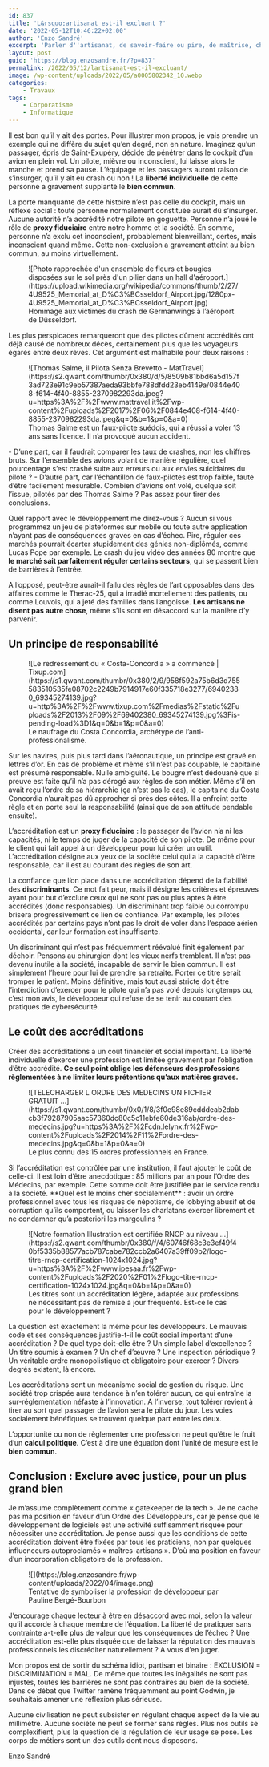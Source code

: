 ```yaml
---
id: 837
title: 'L&rsquo;artisanat est-il excluant ?'
date: '2022-05-12T10:46:22+02:00'
author: 'Enzo Sandré'
excerpt: 'Parler d''artisanat, de savoir-faire ou pire, de maîtrise, choque certains. Les artisans du logiciel seraient les "gatekeepers de la tech" comme j''ai pu le lire récemment. Ceux qui le pensent ont parfaitement raison, mais prennent l''antipathie et le manque de bienveillance de certains gardiens pour une injustice structurelle ou pire, une discrimination intolérable liée à l''existence de la porte.'
layout: post
guid: 'https://blog.enzosandre.fr/?p=837'
permalink: /2022/05/12/lartisanat-est-il-excluant/
image: /wp-content/uploads/2022/05/a0005802342_10.webp
categories:
    - Travaux
tags:
    - Corporatisme
    - Informatique
---
```


Il est bon qu’il y ait des portes. Pour illustrer mon propos, je vais prendre un exemple qui ne diffère du sujet qu’en degré, non en nature. Imaginez qu’un passager, épris de Saint-Exupéry, décide de pénétrer dans le cockpit d’un avion en plein vol. Un pilote, mièvre ou inconscient, lui laisse alors le manche et prend sa pause. L’équipage et les passagers auront raison de s’insurger, qu’il y ait eu crash ou non ! La **liberté individuelle** de cette personne a gravement supplanté le **bien commun**.

La porte manquante de cette histoire n’est pas celle du cockpit, mais un réflexe social : toute personne normalement constituée aurait dû s’insurger. Aucune autorité n’a accrédité notre pilote en goguette. Personne n’a joué le rôle de **proxy fiduciaire** entre notre homme et la société. En somme, personne n’a exclu cet inconscient, probablement bienveillant, certes, mais inconscient quand même. Cette non-exclusion a gravement atteint au bien commun, au moins virtuellement.

<div class="wp-block-image"><figure class="aligncenter is-resized">![Photo rapprochée d'un ensemble de fleurs et bougies disposées sur le sol près d'un pilier dans un hall d'aéroport.](https://upload.wikimedia.org/wikipedia/commons/thumb/2/27/4U9525_Memorial_at_D%C3%BCsseldorf_Airport.jpg/1280px-4U9525_Memorial_at_D%C3%BCsseldorf_Airport.jpg)<figcaption>Hommage aux victimes du crash de Germanwings à l’aéroport de Düsseldorf.</figcaption></figure></div>Les plus perspicaces remarqueront que des pilotes dûment accrédités ont déjà causé de nombreux décès, certainement plus que les voyageurs égarés entre deux rêves. Cet argument est malhabile pour deux raisons :

<div class="wp-block-image"><figure class="alignleft is-resized">![Thomas Salme, il Pilota Senza Brevetto - MatTravel](https://s2.qwant.com/thumbr/0x380/d/5/8509b81bbd6a5d157f3ad723e91c9eb57387aeda93bbfe788dfdd23eb4149a/0844e408-f614-4f40-8855-2370982293da.jpeg?u=https%3A%2F%2Fwww.mattravel.it%2Fwp-content%2Fuploads%2F2017%2F06%2F0844e408-f614-4f40-8855-2370982293da.jpeg&q=0&b=1&p=0&a=0)<figcaption>Thomas Salme est un faux-pilote suédois, qui a réussi a voler 13 ans sans licence. Il n’a provoqué aucun accident.</figcaption></figure></div>- D’une part, car il faudrait comparer les taux de crashes, non les chiffres bruts. Sur l’ensemble des avions volant de manière régulière, quel pourcentage s’est crashé suite aux erreurs ou aux envies suicidaires du pilote ?
- D’autre part, car l’échantillon de faux-pilotes est trop faible, faute d’être facilement mesurable. Combien d’avions ont volé, quelque soit l’issue, pilotés par des Thomas Salme ? Pas assez pour tirer des conclusions.

Quel rapport avec le développement me direz-vous ? Aucun si vous programmez un jeu de plateformes sur mobile ou toute autre application n’ayant pas de conséquences graves en cas d’échec. Pire, réguler ces marchés pourrait écarter stupidement des génies non-diplômés, comme Lucas Pope par exemple. Le crash du jeu vidéo des années 80 montre que **le marché sait parfaitement réguler certains secteurs**, qui se passent bien de barrières à l’entrée.

A l’opposé, peut-être aurait-il fallu des règles de l’art opposables dans des affaires comme le Therac-25, qui a irradié mortellement des patients, ou comme Louvois, qui a jeté des familles dans l’angoisse. **Les artisans ne disent pas autre chose**, même s’ils sont en désaccord sur la manière d’y parvenir.

## Un principe de responsabilité

<div class="wp-block-image"><figure class="alignleft is-resized">![Le redressement du « Costa-Concordia » a commencé | Tixup.com](https://s1.qwant.com/thumbr/0x380/2/9/958f592a75b6d3d755583510535fe08702c2249b7914917e60f335718e3277/69402380_69345274139.jpg?u=http%3A%2F%2Fwww.tixup.com%2Fmedias%2Fstatic%2Fuploads%2F2013%2F09%2F69402380_69345274139.jpg%3Fis-pending-load%3D1&q=0&b=1&p=0&a=0)<figcaption>Le naufrage du Costa Concordia, archétype de l’anti-professionalisme.</figcaption></figure></div>Sur les navires, puis plus tard dans l’aéronautique, un principe est gravé en lettres d’or. En cas de problème et même s’il n’est pas coupable, le capitaine est présumé responsable. Nulle ambiguïté. Le bougre n’est dédouané que si preuve est faite qu’il n’a pas dérogé aux règles de son métier. Même s’il en avait reçu l’ordre de sa hiérarchie (ça n’est pas le cas), le capitaine du Costa Concordia n’aurait pas dû approcher si près des côtes. Il a enfreint cette règle et en porte seul la responsabilité (ainsi que de son attitude pendable ensuite).

L’accréditation est un **proxy fiduciaire** : le passager de l’avion n’a ni les capacités, ni le temps de juger de la capacité de son pilote. De même pour le client qui fait appel à un développeur pour lui créer un outil. L’accréditation désigne aux yeux de la société celui qui a la capacité d’être responsable, car il est au courant des règles de son art.

La confiance que l’on place dans une accréditation dépend de la fiabilité des **discriminants**. Ce mot fait peur, mais il désigne les critères et épreuves ayant pour but d’exclure ceux qui ne sont pas ou plus aptes à être accrédités (donc responsables). Un discriminant trop faible ou corrompu brisera progressivement ce lien de confiance. Par exemple, les pilotes accrédités par certains pays n’ont pas le droit de voler dans l’espace aérien occidental, car leur formation est insuffisante.

Un discriminant qui n’est pas fréquemment réévalué finit également par déchoir. Pensons au chirurgien dont les vieux nerfs tremblent. Il n’est pas devenu inutile à la société, incapable de servir le bien commun. Il est simplement l’heure pour lui de prendre sa retraite. Porter ce titre serait tromper le patient. Moins définitive, mais tout aussi stricte doit être l’interdiction d’exercer pour le pilote qui n’a pas volé depuis longtemps ou, c’est mon avis, le développeur qui refuse de se tenir au courant des pratiques de cybersécurité.

## Le coût des accréditations

Créer des accréditations a un coût financier et social important. La liberté individuelle d’exercer une profession est limitée gravement par l’obligation d’être accrédité. **Ce seul point oblige les défenseurs des professions règlementées à ne limiter leurs prétentions qu’aux matières graves.**

<figure class="wp-block-image">![TELECHARGER L ORDRE DES MEDECINS UN FICHIER GRATUIT ...](https://s1.qwant.com/thumbr/0x0/1/8/3f0e98e89cdddeab2dabcb3f79287905aac57360dc80c5c11ebfe60de316ab/ordre-des-medecins.jpg?u=https%3A%2F%2Fcdn.lelynx.fr%2Fwp-content%2Fuploads%2F2014%2F11%2Fordre-des-medecins.jpg&q=0&b=1&p=0&a=0)<figcaption>Le plus connu des 15 ordres professionnels en France.</figcaption></figure>Si l’accréditation est contrôlée par une institution, il faut ajouter le coût de celle-ci. Il est loin d’être anecdotique : 85 millions par an pour l’Ordre des Médecins, par exemple. Cette somme doit être justifiée par le service rendu à la société. **Quel est le moins cher socialement** : avoir un ordre professionnel avec tous les risques de népotisme, de lobbying abusif et de corruption qu’ils comportent, ou laisser les charlatans exercer librement et ne condamner qu’a posteriori les margoulins ?

<div class="wp-block-image"><figure class="alignleft is-resized">![Notre formation Illustration est certifiée RNCP au niveau ...](https://s2.qwant.com/thumbr/0x380/f/4/60746f68c3e3ef49f40bf5335b88577acb787cabe782ccb2a6407a39ff09b2/logo-titre-rncp-certification-1024x1024.jpg?u=https%3A%2F%2Fwww.ipesaa.fr%2Fwp-content%2Fuploads%2F2020%2F01%2Flogo-titre-rncp-certification-1024x1024.jpg&q=0&b=1&p=0&a=0)<figcaption>Les titres sont un accréditation légère, adaptée aux professions ne nécessitant pas de remise à jour fréquente. Est-ce le cas pour le développement ?</figcaption></figure></div>La question est exactement la même pour les développeurs. Le mauvais code et ses conséquences justifie-t-il le coût social important d’une accréditation ? De quel type doit-elle être ? Un simple label d’excellence ? Un titre soumis à examen ? Un chef d’œuvre ? Une inspection périodique ? Un véritable ordre monopolistique et obligatoire pour exercer ? Divers degrés existent, là encore.

Les accréditations sont un mécanisme social de gestion du risque. Une société trop crispée aura tendance à n’en tolérer aucun, ce qui entraîne la sur-réglementation néfaste à l’innovation. A l’inverse, tout tolérer revient à tirer au sort quel passager de l’avion sera le pilote du jour. Les voies socialement bénéfiques se trouvent quelque part entre les deux.

L’opportunité ou non de règlementer une profession ne peut qu’être le fruit d’un **calcul politique**. C’est à dire une équation dont l’unité de mesure est le **bien commun**.

## Conclusion : Exclure avec justice, pour un plus grand bien

Je m’assume complètement comme « gatekeeper de la tech ». Je ne cache pas ma position en faveur d’un Ordre des Développeurs, car je pense que le développement de logiciels est une activité suffisamment risquée pour nécessiter une accréditation. Je pense aussi que les conditions de cette accréditation doivent être fixées par tous les praticiens, non par quelques influenceurs autoproclamés « maîtres-artisans ». D’où ma position en faveur d’un incorporation obligatoire de la profession.

<div class="wp-block-image"><figure class="aligncenter size-full is-resized">![](https://blog.enzosandre.fr/wp-content/uploads/2022/04/image.png)<figcaption>Tentative de symboliser la profession de développeur par Pauline Bergé-Bourbon</figcaption></figure></div>J’encourage chaque lecteur à être en désaccord avec moi, selon la valeur qu’il accorde à chaque membre de l’équation. La liberté de pratiquer sans contrainte a-t-elle plus de valeur que les conséquences de l’échec ? Une accréditation est-elle plus risquée que de laisser la réputation des mauvais professionnels les discréditer naturellement ? A vous d’en juger.

Mon propos est de sortir du schéma idiot, partisan et binaire : EXCLUSION = DISCRIMINATION = MAL. De même que toutes les inégalités ne sont pas injustes, toutes les barrières ne sont pas contraires au bien de la société. Dans ce débat que Twitter ramène fréquemment au point Godwin, je souhaitais amener une réflexion plus sérieuse.

Aucune civilisation ne peut subsister en régulant chaque aspect de la vie au millimètre. Aucune société ne peut se former sans règles. Plus nos outils se complexifient, plus la question de la régulation de leur usage se pose. Les corps de métiers sont un des outils dont nous disposons.

Enzo Sandré